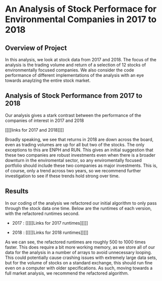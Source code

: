 # An Analysis of Stock Performace for Environmental Companies in 2017 to 2018

## Overview of Project

In this analysis, we look at stock data from 2017 and 2018. The focus of the analysis is the trading volume and return of a selection of 12 stocks of environmentally focused companies. We also consider the code performance of different implementations of the analysis with an eye towards anaylzing the entire stock market.

## Analysis of Stock Performance from 2017 to 2018

Our analysis gives a stark contrast between the performance of the companies of interest in 2017 and 2018

[[[[links for 2017 and 2018]]]]

Broadly speaking, we see that returns in 2018 are down across the board, even as trading volumes are up for all but two of the stocks. The only exceptions to this are ENPH and RUN. This gives an initial suggestion that these two companies are robust investments even when there is a broader downturn in the enviromental sector, so any enviromentally focused portfolio should include these two companies as major investments. This is, of course, only a trend across two years, so we recommend further investigation to see if these trends hold strong over time. 

## Results

In our coding of the analysis we refactored our initial algorithm to only pass through the stock data one time. Below are the runtimes of each version, with the refactored runtimes second.

- 2017 : [[[[[Links for 2017 runtimes]]]]]

- 2018 : [[[[[Links for 2018 runtimes]]]]]

As we can see, the refactored runtimes are roughly 500 to 1000 times faster. This does require a bit more working memory, as we store all of our data for the analysis in a number of arrays to avoid unnecessary looping. This could potentially cause crashing issues with extremely large data sets, but for the volume of stocks on a standard exchange, this should run fine even on a computer with older specifications. As such, moving towards a full market analysis, we recommend the refactored algorithm.
